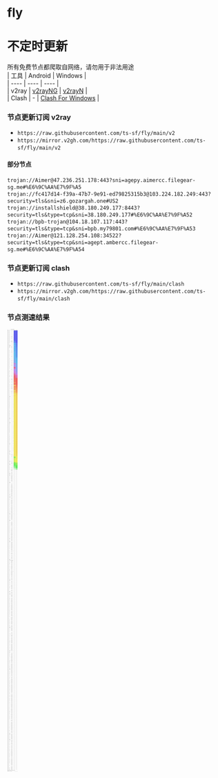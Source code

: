 # fly
# 不定时更新
所有免费节点都爬取自网络，请勿用于非法用途  
|  工具  | Android  | Windows  |  
|  ----  | ----   | ----  |  
| v2ray  | [v2rayNG](https://github.com/2dust/v2rayNG/releases) | [v2rayN](https://github.com/2dust/v2rayN/releases) |  
| Clash  | - | [Clash For Windows](https://github.com/2dust/clashN/releases) | 
  
### 节点更新订阅  v2ray
- `https://raw.githubusercontent.com/ts-sf/fly/main/v2`  
- `https://mirror.v2gh.com/https://raw.githubusercontent.com/ts-sf/fly/main/v2`  

#### 部分节点  
``` 
trojan://Aimer@47.236.251.178:443?sni=agepy.aimercc.filegear-sg.me#%E6%9C%AA%E7%9F%A5
trojan://fc417d14-f39a-47b7-9e91-ed79825315b3@103.224.182.249:443?security=tls&sni=z6.gozargah.one#US2
trojan://installshield@38.180.249.177:8443?security=tls&type=tcp&sni=38.180.249.177#%E6%9C%AA%E7%9F%A52
trojan://bpb-trojan@104.18.107.117:443?security=tls&type=tcp&sni=bpb.my79801.com#%E6%9C%AA%E7%9F%A53
trojan://Aimer@121.128.254.108:34522?security=tls&type=tcp&sni=agept.ambercc.filegear-sg.me#%E6%9C%AA%E7%9F%A54
```
### 节点更新订阅  clash
- `https://raw.githubusercontent.com/ts-sf/fly/main/clash`  
- `https://mirror.v2gh.com/https://raw.githubusercontent.com/ts-sf/fly/main/clash`  

### 节点测速结果
![image](traffic.png)
